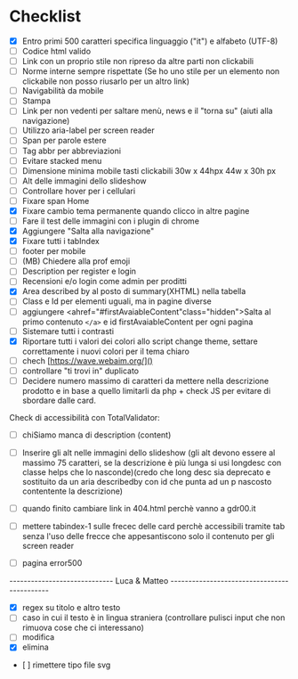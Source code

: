 # Checklist

- [X] Entro primi 500 caratteri specifica linguaggio ("it") e alfabeto (UTF-8)
- [ ] Codice html valido
- [ ] Link con un proprio stile non ripreso da altre parti non clickabili
- [ ] Norme interne sempre rispettate (Se ho uno stile per un elemento non clickabile non posso riusarlo per un altro link)
- [ ] Navigabilità da mobile
- [ ] Stampa
- [ ] Link per non vedenti per saltare menù, news e il "torna su" (aiuti alla navigazione)
- [ ] Utilizzo aria-label per screen reader
- [ ] Span per parole estere
- [ ] Tag abbr per abbreviazioni
- [ ] Evitare stacked menu
- [ ] Dimensione minima mobile tasti clickabili 30w x 44hpx 44w x 30h px
- [ ] Alt delle immagini dello slideshow
- [ ] Controllare hover per i cellulari
- [ ] Fixare span Home
- [X] Fixare cambio tema permanente quando clicco in altre pagine
- [ ] Fare il test delle immagini con i plugin di chrome
- [X] Aggiungere "Salta alla navigazione"
- [X] Fixare tutti i tabIndex
- [ ] footer per mobile
- [ ] (MB) Chiedere alla prof emoji
- [ ] Description per register e login
- [ ] Recensioni e/o login come admin per proditti
- [X] Area described by al posto di summary(XHTML) nella tabella
- [ ] Class e Id per elementi uguali, ma in pagine diverse
- [ ] aggiungere <ahref="#firstAvaiableContent"class="hidden">Salta al primo contenuto `</a>` e id firstAvaiableContent per ogni pagina
- [ ] Sistemare tutti i contrasti
- [X] Riportare tutti i valori dei colori allo script change theme, settare correttamente i nuovi colori per il tema chiaro
- [ ] chech [https://wave.webaim.org/]()
- [ ] controllare "ti trovi in" duplicato
- [ ] Decidere numero massimo di caratteri da mettere nella descrizione prodotto e in base a quello limitarli da php + check JS per evitare di sbordare dalle card.

Check di accessibilità con TotalValidator:

- [ ] chiSiamo manca di description (content)
- [ ] Inserire gli alt nelle immagini dello slideshow (gli alt devono essere al massimo 75 caratteri, se la descrizione è più lunga si usi longdesc con classe helps che lo nasconde)(credo che long desc sia deprecato e sostituito da un aria describedby con id che punta ad un p nascosto contentente la descrizione)
- [ ] quando finito cambiare link in 404.html perchè vanno a gdr00.it
- [ ] mettere tabindex-1 sulle frecec delle card perchè accessibili tramite tab senza l'uso delle frecce che appesantiscono solo il contenuto per gli screen reader
- [ ] pagina error500


----------------------------- Luca & Matteo --------------------------------------------
- [x] regex su titolo e altro testo
- [ ] caso in cui il testo è in lingua straniera (controllare pulisci input che non rimuova cose che ci interessano)
- [ ] modifica 
- [X] elimina
- [ ] rimettere tipo file svg
